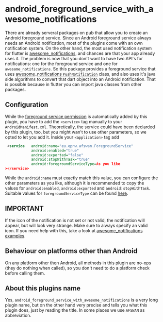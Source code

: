 # android_foreground_service_with_awesome_notifications

There are already serveral packages on pub that allow you to create an Android foreground service. Since an Android foreground service always needs an Android notification, most of the plugins come with an own notification system.
On the other hand, the most used notification system for flutter is [awesome_notifications](https://pub.dev/packages/awesome_notifications), and chances are that your app already uses it.
The problem is now that you don't want to have two API's for notifications: one for the foreground service and one for `awesome_notifications`.
So this package provides a foreground service that uses [awesome_notifications `PushNotification`](https://pub.dev/documentation/awesome_notifications/latest/awesome_notifications/PushNotification-class.html) class, and also uses it's java side algorithms to convert that dart object into an Android notification.
That is possible because in flutter you can import java classes from other packages.

## Configuration
While the [foreground service permission](https://developer.android.com/reference/android/Manifest.permission#FOREGROUND_SERVICE) is automatically added by this plugin, you have to add the `<service>` tag manually to your `AndroidManifest.xml`. Theoretically, the service could have been declarded by this plugin, too, but you might wan't to use other parameters, so we opted to let you add it. Inside your `<application>` tag add
```xml
 <service   android:name="eu.epnw.afswan.ForegroundService"
            android:enabled="true"            
            android:exported="false"
            android:stopWithTask="true"
            android:foregroundServiceType=As you like
></service>
 ```
 While the `android:name` must exactly match this value, you can configure the other parameters as you like, although it is recommended to copy the values for `android:enabled`, `android:exported` and `android:stopWithTask`. Suitable values for `foregroundServiceType` can be found [here](https://developer.android.com/reference/android/app/Service#startForeground(int,%20android.app.Notification,%20int)).

 ## IMPORTANT
 If the icon of the notification is not set or not valid, the notification will appear, but will look very strange. Make sure to always specify an valid icon. If you need help with this, take a look at [awesome_notifications examples](https://github.com/rafaelsetragni/awesome_notifications/tree/master/example).

## Behaviour on platforms other than Android
On any platform other then Android, all methods in this plugin are no-ops (they do nothing when called), so you don't need to do a platform check before calling them.

 ## About this plugins name
 Yes, `android_foreground_service_with_awesome_notifications` is a very long plugin name, but on the other hand very precise and tells you what this plugin does, just by reading the title. In some places we use `AFSWAN` as abbreviation.